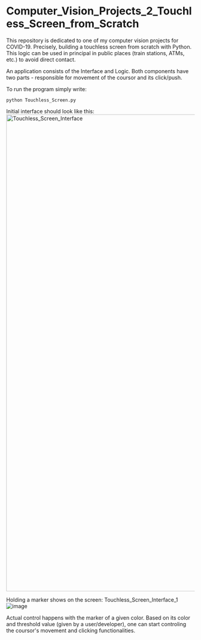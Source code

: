 # Computer_Vision_Projects_2_Touchless_Screen_from_Scratch
This repository is dedicated to one of my computer vision projects for COVID-19. Precisely, building a touchless screen from scratch with Python. This logic can be used in principal in public places (train stations, ATMs, etc.) to avoid direct contact.


An application consists of the Interface and Logic. Both components have two parts - responsible for movement of the coursor and its click/push. 

To run the program simply write:
```
python Touchless_Screen.py
```

Initial interface should look like this:
<img width="1272" alt="Touchless_Screen_Interface" src="https://user-images.githubusercontent.com/18334850/124047314-35b22300-da14-11eb-8541-6e011dd8cacb.png">

Holding a marker shows on the screen:
Touchless_Screen_Interface_1![image](https://user-images.githubusercontent.com/18334850/124361233-4a6a0300-dc2e-11eb-9cb4-24f0223c3a15.png)


Actual control happens with the marker of a given color. Based on its color and threshold value (given by a user/developer), one can start controling the coursor's movement and clicking functionalities. 

